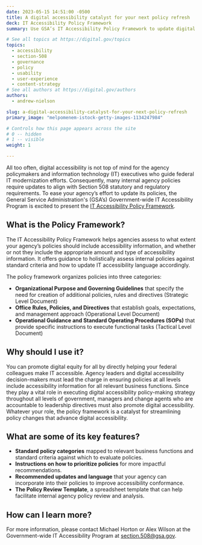 ```yaml
---
date: 2023-05-15 14:51:00 -0500
title: A digital accessibility catalyst for your next policy refresh
deck: IT Accessibility Policy Framework
summary: Use GSA’s IT Accessibility Policy Framework to update digital accessibility language in your agency’s policies.

# See all topics at https://digital.gov/topics
topics:
  - accessibility
  - section-508
  - governance
  - policy
  - usability
  - user-experience
  - content-strategy
# See all authors at https://digital.gov/authors
authors:
  - andrew-nielson

slug: a-digital-accessibility-catalyst-for-your-next-policy-refresh
primary_image: "melpomenem-istock-getty-images-1134247984"

# Controls how this page appears across the site
# 0 -- hidden
# 1 -- visible
weight: 1

---
```


All too often, digital accessibility is not top of mind for the agency policymakers and information technology (IT) executives who guide federal IT modernization efforts. Consequently, many internal agency policies require updates to align with Section 508 statutory and regulatory requirements. To ease your agency’s effort to update its policies, the General Service Administration's (GSA’s) Government-wide IT Accessibility Program is excited to present the [IT Accessibility Policy Framework](https://www.section508.gov/manage/policy-framework/introduction/).

## What is the Policy Framework?

The IT Accessibility Policy Framework helps agencies assess to what extent your agency’s policies should include accessibility information, and whether or not they include the appropriate amount and type of accessibility information. It offers guidance to holistically assess internal policies against standard criteria and how to update IT accessibility language accordingly.

The policy framework organizes policies into three categories:

* **Organizational Purpose and Governing Guidelines** that specify the need for creation of additional policies, rules and directives (Strategic Level Document)
* **Office Rules, Policies, and Directives** that establish goals, expectations, and management approach (Operational Level Document)
* **Operational Guidance and Standard Operating Procedures (SOPs)** that provide specific instructions to execute functional tasks (Tactical Level Document)

## Why should I use it?

You can promote digital equity for all by directly helping your federal colleagues make IT accessible. Agency leaders and digital accessibility decision-makers must lead the charge in ensuring policies at all levels include accessibility information for all relevant business functions. Since they play a vital role in executing digital accessibility policy-making strategy throughout all levels of government, managers and change agents who are accountable to leadership directives must also promote digital accessibility. Whatever your role, the policy framework is a catalyst for streamlining policy changes that advance digital accessibility.

## What are some of its key features?

* **Standard policy categories** mapped to relevant business functions and standard criteria against which to evaluate policies.
* **Instructions on how to prioritize policies** for more impactful recommendations.
* **Recommended updates and language** that your agency can incorporate into their policies to improve accessibility conformance.
* **The Policy Review Template**, a spreadsheet template that can help facilitate internal agency policy review and analysis.

## How can I learn more?

For more information, please contact Michael Horton or Alex Wilson at the Government-wide IT Accessibility Program at [section.508@gsa.gov](mailto:section.508@gsa.gov).
